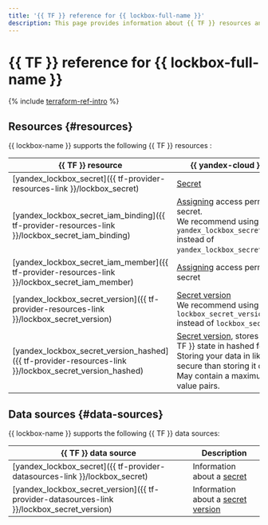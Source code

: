 ```yaml
---
title: '{{ TF }} reference for {{ lockbox-full-name }}'
description: This page provides information about {{ TF }} resources and data sources supported by {{ lockbox-name }}.
---
```


# {{ TF }} reference for {{ lockbox-full-name }}

{% include [terraform-ref-intro](../_includes/terraform-ref-intro.md) %}

## Resources {#resources}

{{ lockbox-name }} supports the following {{ TF }} resources :

| **{{ TF }} resource** | **{{ yandex-cloud }} resource** |
| --- | --- |
| [yandex_lockbox_secret]({{ tf-provider-resources-link }}/lockbox_secret) | [Secret](./concepts/secret.md#secret) |
| [yandex_lockbox_secret_iam_binding]({{ tf-provider-resources-link }}/lockbox_secret_iam_binding) | [Assigning](../iam/concepts/access-control/index.md#access-bindings) access permissions for a secret. <br>We recommend using `yandex_lockbox_secret_iam_member` instead of `yandex_lockbox_secret_iam_binding`. |
| [yandex_lockbox_secret_iam_member]({{ tf-provider-resources-link }}/lockbox_secret_iam_member) | [Assigning](../iam/concepts/access-control/index.md#access-bindings) access permissions for a secret |
| [yandex_lockbox_secret_version]({{ tf-provider-resources-link }}/lockbox_secret_version) | [Secret version](./concepts/secret.md#version)<br> We recommend using `lockbox_secret_version_hashed` instead of `lockbox_secret_version`. |
| [yandex_lockbox_secret_version_hashed]({{ tf-provider-resources-link }}/lockbox_secret_version_hashed) | [Secret version](./concepts/secret.md#version), stores values in {{ TF }} state in hashed format. <br> Storing your data in like this is more secure than storing it openly. <br> May contain a maximum of 10 key-value pairs. |

## Data sources {#data-sources}

{{ lockbox-name }} supports the following {{ TF }} data sources:

| **{{ TF }} data source** | **Description** |
| --- | --- |
| [yandex_lockbox_secret]({{ tf-provider-datasources-link }}/lockbox_secret) | Information about a [secret](./concepts/secret.md#secret) |
| [yandex_lockbox_secret_version]({{ tf-provider-datasources-link }}/lockbox_secret_version) | Information about a [secret version](./concepts/secret.md#version) |
